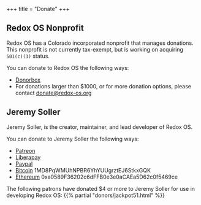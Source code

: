 +++
title = "Donate"
+++

## Redox OS Nonprofit

Redox OS has a Colorado incorporated nonprofit that manages donations. This
nonprofit is not currently tax-exempt, but is working on acquiring `501(c)(3)`
status.

You can donate to Redox OS the following ways:

 - [Donorbox](https://donorbox.org/redox-os)
 - For donations larger than $1000, or for more donation options, please contact
   donate@redox-os.org

## Jeremy Soller

Jeremy Soller, is the creator, maintainer, and lead developer of Redox OS.

You can donate to Jeremy Soller the following ways:

- [Patreon](https://www.patreon.com/redox_os)
- [Liberapay](https://liberapay.com/redox_os)
- [Paypal](https://www.paypal.me/redoxos)
- [Bitcoin](bitcoin:1MD8PqWMUhNPBR6YhYUUgrztEJ6StkxGQK) 1MD8PqWMUhNPBR6YhYUUgrztEJ6StkxGQK
- [Ethereum](ethereum:0xa0589F36202c6dFFB0e3e0aCAEa5D62c0f5469ce) 0xa0589F36202c6dFFB0e3e0aCAEa5D62c0f5469ce

The following patrons have donated $4 or more to Jeremy Soller for use in developing Redox OS:
{{% partial "donors/jackpot51.html" %}}
